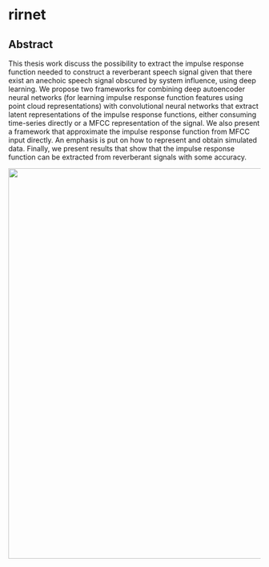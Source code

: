 # rirnet

## Abstract 
This thesis work discuss the possibility to extract the impulse response function needed to construct a reverberant speech signal given that there exist an anechoic speech signal obscured by system influence, using deep learning. We propose two frameworks for combining deep autoencoder neural networks (for learning impulse response function features using point cloud representations) with convolutional neural networks that extract latent representations of the impulse response functions, either consuming time-series directly or a MFCC representation of the signal. We also present a framework that approximate the impulse response function from MFCC input directly. An emphasis is put on how to represent and obtain simulated data. Finally, we present results that show that the impulse response function can be extracted from reverberant signals with some accuracy.

<p align="center">
<img src ="https://raw.githubusercontent.com/rirnet/rirnet/master/tools/diagram.png" width="780" />
</p>
